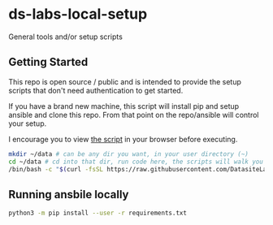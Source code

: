 # ds-labs-local-setup

General tools and/or setup scripts

## Getting Started

This repo is open source / public and is intended to provide the setup scripts that don't need authentication to get
started.

If you have a brand new machine, this script will install pip and setup ansible and clone this repo. From that point on the repo/ansible will control your setup.

I encourage you to view [the script](https://raw.githubusercontent.com/DatasiteLabs/ds-labs-local-setup/main/install.sh) in your browser before executing.

```bash
mkdir ~/data # can be any dir you want, in your user directory (~)
cd ~/data # cd into that dir, run code here, the scripts will walk you through
/bin/bash -c "$(curl -fsSL https://raw.githubusercontent.com/DatasiteLabs/ds-labs-local-setup/HEAD/install.sh)"
```

## Running ansbile locally

```bash
python3 -m pip install --user -r requirements.txt
```
